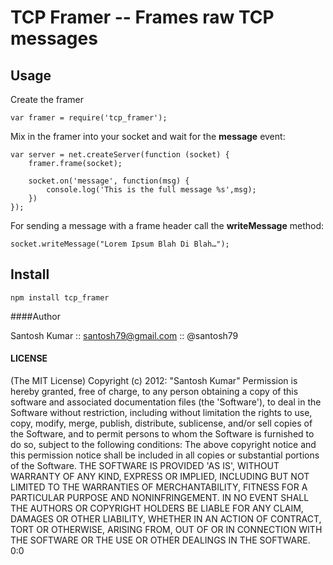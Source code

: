 # TCP Framer -- Frames raw TCP messages

## Usage

Create the framer

	var framer = require('tcp_framer');
	

Mix in the framer into your socket and wait for the **message** event:

	var server = net.createServer(function (socket) {
  		framer.frame(socket);
  		
  		socket.on('message', function(msg) {
  			console.log('This is the full message %s',msg);
  		})
	});

For sending a message with a frame header call the **writeMessage** method:

	socket.writeMessage("Lorem Ipsum Blah Di Blah…");
	
	

## Install

	npm install tcp_framer


####Author

Santosh Kumar :: santosh79@gmail.com :: @santosh79

#### LICENSE

(The MIT License) Copyright (c) 2012: "Santosh Kumar" Permission is hereby granted, free of charge, to any person obtaining a copy of this software and associated documentation files (the 'Software'), to deal in the Software without restriction, including without limitation the rights to use, copy, modify, merge, publish, distribute, sublicense, and/or sell copies of the Software, and to permit persons to whom the Software is furnished to do so, subject to the following conditions: The above copyright notice and this permission notice shall be included in all copies or substantial portions of the Software. THE SOFTWARE IS PROVIDED 'AS IS', WITHOUT WARRANTY OF ANY KIND, EXPRESS OR IMPLIED, INCLUDING BUT NOT LIMITED TO THE WARRANTIES OF MERCHANTABILITY, FITNESS FOR A PARTICULAR PURPOSE AND NONINFRINGEMENT. IN NO EVENT SHALL THE AUTHORS OR COPYRIGHT HOLDERS BE LIABLE FOR ANY CLAIM, DAMAGES OR OTHER LIABILITY, WHETHER IN AN ACTION OF CONTRACT, TORT OR OTHERWISE, ARISING FROM, OUT OF OR IN CONNECTION WITH THE SOFTWARE OR THE USE OR OTHER DEALINGS IN THE SOFTWARE. 0:0